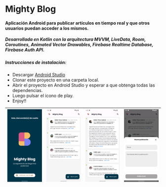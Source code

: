 # Mighty Blog

#### Aplicación Android para publicar artículos en tiempo real y que otros usuarios puedan acceder a los mismos.

##### Desarrollada en Kotlin con la arquitectura MVVM, LiveData, Room, Coroutines, Animated Vector Drawables, Firebase Realtime Database, Firebase Auth API.

##### Instrucciones de instalación:
 - Descargar [Android Studio](https://developer.android.com/studio)
 - Clonar este proyecto en una carpeta local.
 - Abrir el proyecto en Android Studio y esperar a que obtenga todas las dependencias.
 - Luego pulsar el ícono de play.
 - Enjoy!!

| ![alt text](https://github.com/a7asoft/blog/blob/main/screenshots/sign_in.png?raw=true) | ![alt text](https://github.com/a7asoft/blog/blob/main/screenshots/home.png?raw=true) | ![alt text](https://github.com/a7asoft/blog/blob/main/screenshots/home_expanded.png?raw=true) | ![alt text](https://github.com/a7asoft/blog/blob/main/screenshots/add_post.png?raw=true) |
|--|--|--|--|

